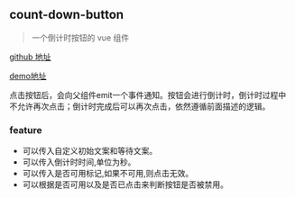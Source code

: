 ## count-down-button
> 一个倒计时按钮的 vue 组件

[github 地址](https://github.com/liCat/count-down-button)

[demo地址](https://licat.github.io/count-down-button/dist/example)

点击按钮后，会向父组件emit一个事件通知。按钮会进行倒计时，倒计时过程中不允许再次点击；倒计时完成后可以再次点击，依然遵循前面描述的逻辑。

### feature

* 可以传入自定义初始文案和等待文案。
* 可以传入倒计时时间,单位为秒。
* 可以传入是否可用标记,如果不可用,则点击无效。
* 可以根据是否可用以及是否已点击来判断按钮是否被禁用。

